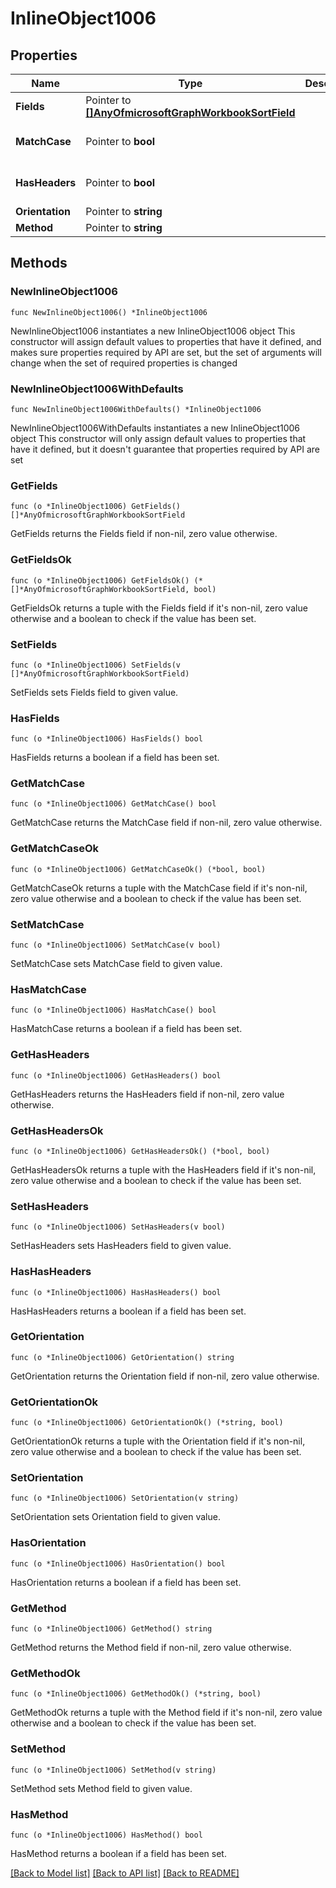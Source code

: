 # InlineObject1006

## Properties

Name | Type | Description | Notes
------------ | ------------- | ------------- | -------------
**Fields** | Pointer to [**[]AnyOfmicrosoftGraphWorkbookSortField**](AnyOfmicrosoftGraphWorkbookSortField.md) |  | [optional] 
**MatchCase** | Pointer to **bool** |  | [optional] [default to false]
**HasHeaders** | Pointer to **bool** |  | [optional] [default to false]
**Orientation** | Pointer to **string** |  | [optional] 
**Method** | Pointer to **string** |  | [optional] 

## Methods

### NewInlineObject1006

`func NewInlineObject1006() *InlineObject1006`

NewInlineObject1006 instantiates a new InlineObject1006 object
This constructor will assign default values to properties that have it defined,
and makes sure properties required by API are set, but the set of arguments
will change when the set of required properties is changed

### NewInlineObject1006WithDefaults

`func NewInlineObject1006WithDefaults() *InlineObject1006`

NewInlineObject1006WithDefaults instantiates a new InlineObject1006 object
This constructor will only assign default values to properties that have it defined,
but it doesn't guarantee that properties required by API are set

### GetFields

`func (o *InlineObject1006) GetFields() []*AnyOfmicrosoftGraphWorkbookSortField`

GetFields returns the Fields field if non-nil, zero value otherwise.

### GetFieldsOk

`func (o *InlineObject1006) GetFieldsOk() (*[]*AnyOfmicrosoftGraphWorkbookSortField, bool)`

GetFieldsOk returns a tuple with the Fields field if it's non-nil, zero value otherwise
and a boolean to check if the value has been set.

### SetFields

`func (o *InlineObject1006) SetFields(v []*AnyOfmicrosoftGraphWorkbookSortField)`

SetFields sets Fields field to given value.

### HasFields

`func (o *InlineObject1006) HasFields() bool`

HasFields returns a boolean if a field has been set.

### GetMatchCase

`func (o *InlineObject1006) GetMatchCase() bool`

GetMatchCase returns the MatchCase field if non-nil, zero value otherwise.

### GetMatchCaseOk

`func (o *InlineObject1006) GetMatchCaseOk() (*bool, bool)`

GetMatchCaseOk returns a tuple with the MatchCase field if it's non-nil, zero value otherwise
and a boolean to check if the value has been set.

### SetMatchCase

`func (o *InlineObject1006) SetMatchCase(v bool)`

SetMatchCase sets MatchCase field to given value.

### HasMatchCase

`func (o *InlineObject1006) HasMatchCase() bool`

HasMatchCase returns a boolean if a field has been set.

### GetHasHeaders

`func (o *InlineObject1006) GetHasHeaders() bool`

GetHasHeaders returns the HasHeaders field if non-nil, zero value otherwise.

### GetHasHeadersOk

`func (o *InlineObject1006) GetHasHeadersOk() (*bool, bool)`

GetHasHeadersOk returns a tuple with the HasHeaders field if it's non-nil, zero value otherwise
and a boolean to check if the value has been set.

### SetHasHeaders

`func (o *InlineObject1006) SetHasHeaders(v bool)`

SetHasHeaders sets HasHeaders field to given value.

### HasHasHeaders

`func (o *InlineObject1006) HasHasHeaders() bool`

HasHasHeaders returns a boolean if a field has been set.

### GetOrientation

`func (o *InlineObject1006) GetOrientation() string`

GetOrientation returns the Orientation field if non-nil, zero value otherwise.

### GetOrientationOk

`func (o *InlineObject1006) GetOrientationOk() (*string, bool)`

GetOrientationOk returns a tuple with the Orientation field if it's non-nil, zero value otherwise
and a boolean to check if the value has been set.

### SetOrientation

`func (o *InlineObject1006) SetOrientation(v string)`

SetOrientation sets Orientation field to given value.

### HasOrientation

`func (o *InlineObject1006) HasOrientation() bool`

HasOrientation returns a boolean if a field has been set.

### GetMethod

`func (o *InlineObject1006) GetMethod() string`

GetMethod returns the Method field if non-nil, zero value otherwise.

### GetMethodOk

`func (o *InlineObject1006) GetMethodOk() (*string, bool)`

GetMethodOk returns a tuple with the Method field if it's non-nil, zero value otherwise
and a boolean to check if the value has been set.

### SetMethod

`func (o *InlineObject1006) SetMethod(v string)`

SetMethod sets Method field to given value.

### HasMethod

`func (o *InlineObject1006) HasMethod() bool`

HasMethod returns a boolean if a field has been set.


[[Back to Model list]](../README.md#documentation-for-models) [[Back to API list]](../README.md#documentation-for-api-endpoints) [[Back to README]](../README.md)


